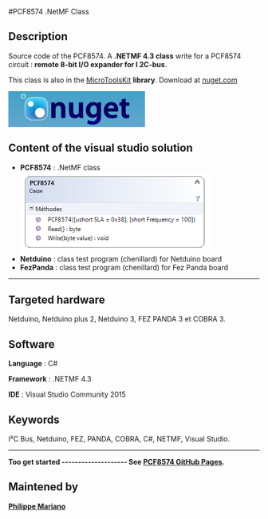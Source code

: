 #PCF8574 .NetMF Class

<strong>Description</strong>
-------------------------------------
Source code of the PCF8574. A <strong>.NETMF 4.3 class</strong> write for a PCF8574 circuit : <strong>remote 8-bit I/O expander for I 2C-bus</strong>. 

This class is also in the <a href="https://www.nuget.org/packages/WEBGE.Microtoolskit/" target="_blank">MicroToolsKit</a> <strong>library</strong>. Download at <a href="https://www.nuget.org" target="_blank">nuget.com</a>

 <img src="img/nuget.JPG" align="center" />


<strong> Content of the visual studio solution</strong>
-------------------------------------
<ul>
<li><strong>PCF8574</strong> : .NetMF class</li>
<img src="img/pcf8574.png" />
<li><strong>Netduino</strong> : class test program (chenillard) for Netduino board</li>
<li><strong>FezPanda</strong> : class test program (chenillard) for Fez Panda board</li>
</ul>

<hr>

<strong>Targeted hardware</strong>
---------------------
Netduino, Netduino plus 2, Netduino 3, FEZ PANDA 3 et COBRA 3.

<strong>Software</strong>
---------------------
<strong>Language</strong> : C#

<strong>Framework</strong> : .NETMF 4.3

<strong>IDE</strong> : Visual Studio Community 2015


<strong>Keywords</strong>
----------------------------
I²C Bus, Netduino, FEZ, PANDA, COBRA, C#, NETMF, Visual Studio.

<hr>
<strong>Too get started<strong>
--------------------
See <a href="http://webge.github.io/PCF8574/" target="_blank">PCF8574 GitHub Pages</a>.

<strong>Maintened by<strong>
-----------------------
<a href="mailto:philippemariano@gmail.com">Philippe Mariano</a>
